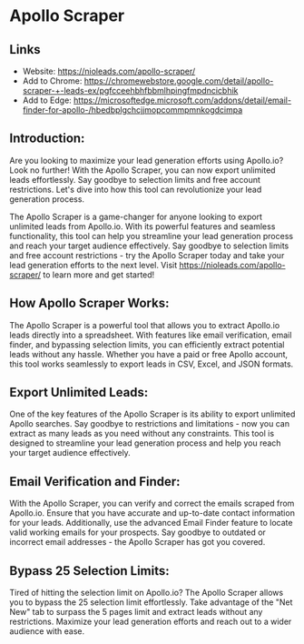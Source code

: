# Apollo Scraper

## Links

- Website: https://nioleads.com/apollo-scraper/
- Add to Chrome: https://chromewebstore.google.com/detail/apollo-scraper-+-leads-ex/pgfcceehbhfbbmlhpingfmpdncicbhik
- Add to Edge: https://microsoftedge.microsoft.com/addons/detail/email-finder-for-apollo-/hbedbplgchcjjmopcommpmnkogdcimpa

## Introduction:
Are you looking to maximize your lead generation efforts using Apollo.io? Look no further! With the Apollo Scraper, you can now export unlimited leads effortlessly. Say goodbye to selection limits and free account restrictions. Let's dive into how this tool can revolutionize your lead generation process.

The Apollo Scraper is a game-changer for anyone looking to export unlimited leads from Apollo.io. With its powerful features and seamless functionality, this tool can help you streamline your lead generation process and reach your target audience effectively. Say goodbye to selection limits and free account restrictions - try the Apollo Scraper today and take your lead generation efforts to the next level. Visit https://nioleads.com/apollo-scraper/ to learn more and get started!

## How Apollo Scraper Works:
The Apollo Scraper is a powerful tool that allows you to extract Apollo.io leads directly into a spreadsheet. With features like email verification, email finder, and bypassing selection limits, you can efficiently extract potential leads without any hassle. Whether you have a paid or free Apollo account, this tool works seamlessly to export leads in CSV, Excel, and JSON formats.

## Export Unlimited Leads:
One of the key features of the Apollo Scraper is its ability to export unlimited Apollo searches. Say goodbye to restrictions and limitations - now you can extract as many leads as you need without any constraints. This tool is designed to streamline your lead generation process and help you reach your target audience effectively.

## Email Verification and Finder:
With the Apollo Scraper, you can verify and correct the emails scraped from Apollo.io. Ensure that you have accurate and up-to-date contact information for your leads. Additionally, use the advanced Email Finder feature to locate valid working emails for your prospects. Say goodbye to outdated or incorrect email addresses - the Apollo Scraper has got you covered.

## Bypass 25 Selection Limits:
Tired of hitting the selection limit on Apollo.io? The Apollo Scraper allows you to bypass the 25 selection limit effortlessly. Take advantage of the "Net New" tab to surpass the 5 pages limit and extract leads without any restrictions. Maximize your lead generation efforts and reach out to a wider audience with ease.
